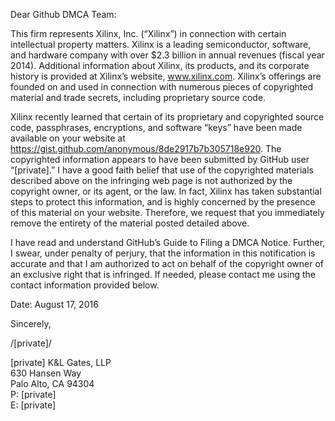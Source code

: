 Dear Github DMCA Team:  

This firm represents Xilinx, Inc. (“Xilinx”) in connection with certain intellectual property matters. Xilinx
is a leading semiconductor, software, and hardware company with over $2.3 billion in annual revenues
(fiscal year 2014). Additional information about Xilinx, its products, and its corporate history is provided
at Xilinx’s website, www.xilinx.com. Xilinx’s offerings are founded on and used in connection with
numerous pieces of copyrighted material and trade secrets, including proprietary source code.  

Xilinx recently learned that certain of its proprietary and copyrighted source code, passphrases,
encryptions, and software “keys” have been made available on your website at
https://gist.github.com/anonymous/8de2917b7b305718e920. The copyrighted information appears to
have been submitted by GitHub user “[private].” I have a good faith belief that use of the
copyrighted materials described above on the infringing web page is not authorized by the copyright
owner, or its agent, or the law. In fact, Xilinx has taken substantial steps to protect this information, and
is highly concerned by the presence of this material on your website. Therefore, we request that you
immediately remove the entirety of the material posted detailed above.  

I have read and understand GitHub’s Guide to Filing a DMCA Notice. Further, I swear, under penalty of
perjury, that the information in this notification is accurate and that I am authorized to act on behalf of
the copyright owner of an exclusive right that is infringed. If needed, please contact me using the
contact information provided below.

Date: August 17, 2016   

Sincerely,  

/[private]/

[private]
K&L Gates, LLP  
630 Hansen Way  
Palo Alto, CA 94304  
P: [private]  
E: [private]  
